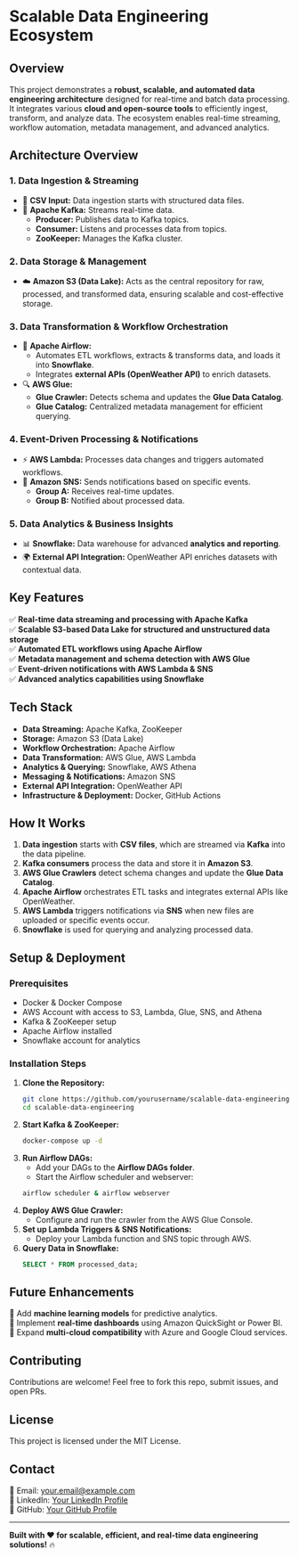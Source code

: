 # Scalable Data Engineering Ecosystem

## Overview
This project demonstrates a **robust, scalable, and automated data engineering architecture** designed for real-time and batch data processing. It integrates various **cloud and open-source tools** to efficiently ingest, transform, and analyze data. The ecosystem enables real-time streaming, workflow automation, metadata management, and advanced analytics.

## **Architecture Overview**

### **1. Data Ingestion & Streaming**
- 📂 **CSV Input:** Data ingestion starts with structured data files.
- 📡 **Apache Kafka:** Streams real-time data.
  - **Producer:** Publishes data to Kafka topics.
  - **Consumer:** Listens and processes data from topics.
  - **ZooKeeper:** Manages the Kafka cluster.

### **2. Data Storage & Management**
- ☁️ **Amazon S3 (Data Lake):** Acts as the central repository for raw, processed, and transformed data, ensuring scalable and cost-effective storage.

### **3. Data Transformation & Workflow Orchestration**
- 🔄 **Apache Airflow:**
  - Automates ETL workflows, extracts & transforms data, and loads it into **Snowflake**.
  - Integrates **external APIs (OpenWeather API)** to enrich datasets.
- 🔍 **AWS Glue:**
  - **Glue Crawler:** Detects schema and updates the **Glue Data Catalog**.
  - **Glue Catalog:** Centralized metadata management for efficient querying.

### **4. Event-Driven Processing & Notifications**
- ⚡ **AWS Lambda:** Processes data changes and triggers automated workflows.
- 📢 **Amazon SNS:** Sends notifications based on specific events.
  - **Group A:** Receives real-time updates.
  - **Group B:** Notified about processed data.

### **5. Data Analytics & Business Insights**
- 📊 **Snowflake:** Data warehouse for advanced **analytics and reporting**.
- 🌍 **External API Integration:** OpenWeather API enriches datasets with contextual data.

## **Key Features**
✅ **Real-time data streaming and processing with Apache Kafka**  
✅ **Scalable S3-based Data Lake for structured and unstructured data storage**  
✅ **Automated ETL workflows using Apache Airflow**  
✅ **Metadata management and schema detection with AWS Glue**  
✅ **Event-driven notifications with AWS Lambda & SNS**  
✅ **Advanced analytics capabilities using Snowflake**  

## **Tech Stack**
- **Data Streaming:** Apache Kafka, ZooKeeper
- **Storage:** Amazon S3 (Data Lake)
- **Workflow Orchestration:** Apache Airflow
- **Data Transformation:** AWS Glue, AWS Lambda
- **Analytics & Querying:** Snowflake, AWS Athena
- **Messaging & Notifications:** Amazon SNS
- **External API Integration:** OpenWeather API
- **Infrastructure & Deployment:** Docker, GitHub Actions

## **How It Works**
1. **Data ingestion** starts with **CSV files**, which are streamed via **Kafka** into the data pipeline.
2. **Kafka consumers** process the data and store it in **Amazon S3**.
3. **AWS Glue Crawlers** detect schema changes and update the **Glue Data Catalog**.
4. **Apache Airflow** orchestrates ETL tasks and integrates external APIs like OpenWeather.
5. **AWS Lambda** triggers notifications via **SNS** when new files are uploaded or specific events occur.
6. **Snowflake** is used for querying and analyzing processed data.

## **Setup & Deployment**
### **Prerequisites**
- Docker & Docker Compose
- AWS Account with access to S3, Lambda, Glue, SNS, and Athena
- Kafka & ZooKeeper setup
- Apache Airflow installed
- Snowflake account for analytics

### **Installation Steps**
1. **Clone the Repository:**
   ```bash
   git clone https://github.com/yourusername/scalable-data-engineering.git
   cd scalable-data-engineering
   ```
2. **Start Kafka & ZooKeeper:**
   ```bash
   docker-compose up -d
   ```
3. **Run Airflow DAGs:**
   - Add your DAGs to the **Airflow DAGs folder**.
   - Start the Airflow scheduler and webserver:
   ```bash
   airflow scheduler & airflow webserver
   ```
4. **Deploy AWS Glue Crawler:**
   - Configure and run the crawler from the AWS Glue Console.
5. **Set up Lambda Triggers & SNS Notifications:**
   - Deploy your Lambda function and SNS topic through AWS.
6. **Query Data in Snowflake:**
   ```sql
   SELECT * FROM processed_data;
   ```

## **Future Enhancements**
🚀 Add **machine learning models** for predictive analytics.  
🚀 Implement **real-time dashboards** using Amazon QuickSight or Power BI.  
🚀 Expand **multi-cloud compatibility** with Azure and Google Cloud services.  

## **Contributing**
Contributions are welcome! Feel free to fork this repo, submit issues, and open PRs.

## **License**
This project is licensed under the MIT License.

## **Contact**
📧 Email: your.email@example.com  
💼 LinkedIn: [Your LinkedIn Profile](https://linkedin.com/in/yourprofile)  
🚀 GitHub: [Your GitHub Profile](https://github.com/yourusername)  

---

**Built with ❤️ for scalable, efficient, and real-time data engineering solutions!** 🔥
